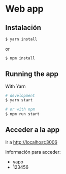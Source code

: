 # Web app

## Instalación 

```bash
$ yarn install
```
or 

```bash
$ npm install
```

## Running the app

With Yarn 
```bash
# development
$ yarn start

# or with npm
$ npm run start
```

## Acceder a la app

Ir a [http://localhost:3006](http://localhost:3006)

Información para acceder:
- yapo
- 123456